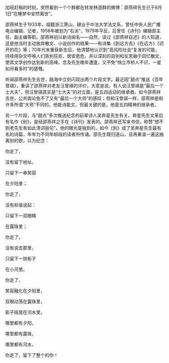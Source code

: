 加班赶稿的时刻，突然看到一个个群都在转发林道群的微博：邵燕祥先生已于8月1日“在睡梦中安然离世”。

邵燕祥生于1933年，祖籍浙江萧山，肄业于中法大学法文系，曾任中央人民广播电台编辑、记者，1958年被划为“右派”，1979年平反，后曾任《诗刊》编辑部主任、副主编等职。邵燕祥初以新诗闻名——自然，读过《邵燕祥自述》的人知道，这是他当时主动放弃散文、小说创作的结果——有诗集《到远方去》《在远方》《迟开的花》等；70年代末重获新生后，他清楚地认识到“高风险社会”复发的可能，持续用杂文呼唤人们告别狂欢、居安思危，并以深刻的自剖和反思融于回忆散文，使其文学创作达到新的高峰。念及先生晚年遭逢，又不免“悄立市桥人不识，一星如月看多时”的感慨。 

听闻邵燕祥先生去世，脑海中立刻闪现出两个片段文字。最近因“甜点”推送《百年曾祺》，重读了邵燕祥对老友汪曾祺的评价。大意是说，有人说汪曾祺是“最后一个士大夫”，但汪曾祺其实是“士大夫”的对立面，是五四运动的继承者。如今邵燕祥去世，公共舆论免不了又有“最后一个大师”的感叹；但和汪曾祺一样，邵燕祥是和许多所谓“大师”不同的。他能诗能文，但最关键的是，他是五四精神的继承者。

另一个片段，与“甜点”多次推送纪念的前辈诗人吴奔星先生有关。奔星先生文革后有名作《别》，是经邵燕祥之手在《诗刊》发表的。邵燕祥还写来书信，称赞“想不到老先生有如此清词丽句”。他的眼光是独到的，如今《别》成了吴奔星先生最有名的诗篇，年年为不同年龄段的读者所传诵。邵先生既归道山，且再重温一遍这曲离别的歌，以为纪念：

你走了，

没有留下地址，

只留下一串笑容

在夕阳里；

你走了，

没有和谁说起：

只留下一双眼睛

在露珠里；

你走了，

没有说去那里，

只留下一排影子

在小河里。

你走了，

笑容融化在夕阳里，

双眼动荡在露珠里，

影子摇晃在河水里。

哪里都有夕阳，

哪里都有露珠，

哪里都有河水，

你走了，留下了整个的你！  
